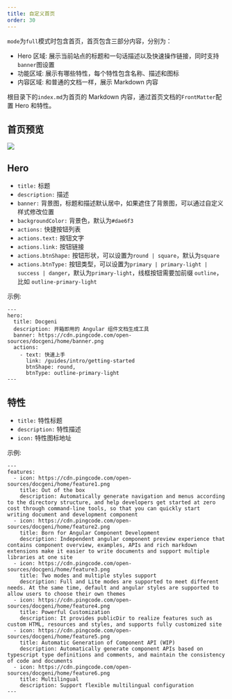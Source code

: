```yaml
---
title: 自定义首页
order: 30
---
```


`mode`为`full`模式时包含首页，首页包含三部分内容，分别为：
- Hero 区域: 展示当前站点的标题和一句话描述以及快速操作链接，同时支持`banner`图设置
- 功能区域: 展示有哪些特性，每个特性包含名称、描述和图标
- 内容区域: 和普通的文档一样，展示 Markdown 内容

根目录下的`index.md`为首页的 Markdown 内容，通过首页文档的`FrontMatter`配置 Hero 和特性。

## 首页预览

![](assets/images/home-preview.png)


## Hero

- `title:` 标题
- `description:` 描述
- `banner:` 背景图，标题和描述默认居中，如果遮住了背景图，可以通过自定义样式修改位置
- `backgroundColor:` 背景色，默认为`#dae6f3`
- `actions:` 快捷按钮列表
- `actions.text:` 按钮文字
- `actions.link:` 按钮链接
- `actions.btnShape:` 按钮形状，可以设置为`round | square`，默认为`square`
- `actions.btnType:` 按钮类型，可以设置为`primary | primary-light | success | danger`，默认为`primary-light`，线框按钮需要加前缀 `outline`，比如 `outline-primary-light`

示例:
```
---
hero:
  title: Docgeni
  description: 开箱即用的 Angular 组件文档生成工具
  banner: https://cdn.pingcode.com/open-sources/docgeni/home/banner.png
  actions:
    - text: 快速上手
      link: /guides/intro/getting-started
      btnShape: round,
      btnType: outline-primary-light
---
```

## 特性
- `title:` 特性标题
- `description:` 特性描述
- `icon:` 特性图标地址

示例:
```
---
features:
  - icon: https://cdn.pingcode.com/open-sources/docgeni/home/feature1.png
    title: Out of the box
    description: Automatically generate navigation and menus according to the directory structure, and help developers get started at zero cost through command-line tools, so that you can quickly start  writing document and development component
  - icon: https://cdn.pingcode.com/open-sources/docgeni/home/feature2.png
    title: Born for Angular Component Development
    description: Independent angular component preview experience that contains component overview, examples, APIs and rich markdown extensions make it easier to write documents and support multiple libraries at one site
  - icon: https://cdn.pingcode.com/open-sources/docgeni/home/feature3.png
    title: Two modes and multiple styles support
    description: Full and Lite modes are supported to meet different needs. At the same time, default and angular styles are supported to allow users to choose their own themes
  - icon: https://cdn.pingcode.com/open-sources/docgeni/home/feature4.png
    title: Powerful Customization
    description: It provides publicDir to realize features such as custom HTML, resources and styles, and supports fully customized site
  - icon: https://cdn.pingcode.com/open-sources/docgeni/home/feature5.png
    title: Automatic Generation of Component API (WIP)
    description: Automatically generate component APIs based on typescript type definitions and comments, and maintain the consistency of code and documents
  - icon: https://cdn.pingcode.com/open-sources/docgeni/home/feature6.png
    title: Multilingual
    description: Support flexible multilingual configuration
---
```
